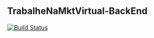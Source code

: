 TrabalheNaMktVirtual-BackEnd
-
[![Build Status](https://travis-ci.org/danilobezerra/Back-End-Test-May.svg?branch=master)](https://travis-ci.org/danilobezerra/Back-End-Test-May)
